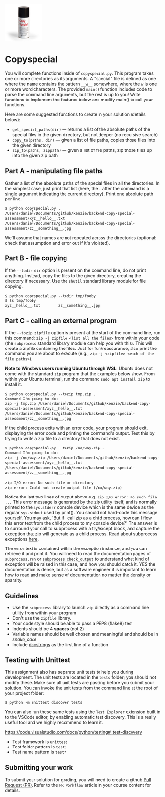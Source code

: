 <img height="120px" src="img/copy_special.jpg" />

# Copyspecial

You will complete functions inside of `copyspecial.py`. This program takes one or more directories as its arguments. A "special" file is defined as one where the name contains the pattern `__w__` somewhere, where the `w` is one or more word characters. The provided `main()` function includes code to parse the command line arguments, but the rest is up to you! Write functions to implement the features below and modify main() to call your functions.

Here are some suggested functions to create in your solution (details below):

*   `get_special_paths(dir)` &mdash; returns a list of the absolute paths of the special files in the given directory, but not deeper (no recursive search)
*   `copy_to(paths, dir)` &mdash; given a list of file paths, copies those files into the given directory
*   `zip_to(paths, zippath)` &mdash; given a list of file paths, zip those files up into the given zip path

## Part A - manipulating file paths

Gather a list of the absolute paths of the special files in all the directories. In the simplest case, just print that list (here, the `.` after the command is a single argument indicating the current directory). Print one absolute path per line.


    $ python copyspecial.py .
    /Users/daniel/Documents/github/kenzie/backend-copy-special-assessment/xyz__hello__.txt
    /Users/daniel/Documents/github/kenzie/backend-copy-special-assessment/zz__something__.jpg


We'll assume that names are not repeated across the directories (optional: check that assumption and error out if it's violated).

## Part B - file copying

If the `--todir dir` option is present on the command line, do not print anything. Instead, copy the files to the given directory, creating the directory if necessary. Use the `shutil` standard library module for file copying.

    $ python copyspecial.py --todir tmp/fooby .
    $ ls tmp/fooby
    xyz__hello__.txt        zz__something__.jpg

## Part C - calling an external program

If the `--tozip zipfile` option is present at the start of the command line, run this command: `zip -j zipfile <list all the files>` from within your code (the `subprocess` standard library module can help you with this). This will create a zipfile containing the files. Just for fun/reassurance, also print the command you are about to execute (e.g., `zip -j <zipfile> <each of the file paths>`).

**Note to Windows users running Ubuntu through WSL**: Ubuntu does not come with the standard `zip` program that the examples below show. From within your Ubuntu terminal, run the command `sudo apt install zip` to install it.

    $ python copyspecial.py --tozip tmp.zip .
    Command I'm going to do:  
    zip -j tmp.zip /Users/daniel/Documents/github/kenzie/backend-copy-special-assessment/xyz__hello__.txt /Users/daniel/Documents/github/kenzie/backend-copy-special-assessment/zz__something__.jpg

If the child process exits with an error code, your program should exit, displaying the error code and printing the command's output. Test this by trying to write a zip file to a directory that does not exist.

    $ python copyspecial.py --tozip /no/way.zip .
    Command I'm going to do:  
    zip -j /no/way.zip /Users/daniel/Documents/github/kenzie/backend-copy-special-assessment/xyz__hello__.txt /Users/daniel/Documents/github/kenzie/backend-copy-special-assessment/zz__something__.jpg
    
    zip I/O error: No such file or directory
    zip error: Could not create output file (/no/way.zip)

Notice the last two lines of output above e.g. `zip I/O error: No such file ...` This error message is generated by the zip utility itself, and is normally printed to the `sys.stderr` console device which is the same device as the regular `sys.stdout` used by print().  You should not hard-code this message yourself.  You may ask, 'But if I call zip as a child process, how can I flow this error text from the child process to my console device?' The answer is to surround your call to subprocess with a try/except block, and capture the exception that zip will generate as a child process.  Read about subprocess exceptions [here](https://docs.python.org/3/library/subprocess.html#exceptions).

The error text is contained within the exception instance, and you can retrieve it and print it.  You will need to read the documentation pages of `subprocess.run` or [`subprocess.check_output`](https://docs.python.org/3/library/subprocess.html#subprocess.check_output) to understand what kind of exception will be raised in this case, and how you should catch it.  YES the documentation is dense, but as a software engineer it is important to learn how to read and make sense of documentation no matter the density or sparsity.

## Guidelines
 - Use the `subprocess` library to launch `zip` directly as a command line utility from within your program
 - Don't use the `zipfile` library.
 - Your code style should be able to pass a PEP8 (flake8) test
 - Indents should be 4 **spaces** (not 2)
 - Variable names should be well chosen and meaningful and should be in *snake_case*
 - Include [docstrings](https://realpython.com/documenting-python-code/#documenting-your-python-code-base-using-docstrings) as the first line of a function
 
## Testing with Unittest
This assignment also has separate unit tests to help you during development. The unit tests are located in the `tests` folder; you should not modify these.  Make sure all unit tests are passing before you submit your solution. You can invoke the unit tests from the command line at the root of your project folder:

    $ python -m unittest discover tests

You can also run these same tests using the `Test Explorer` extension built in to the VSCode editor, by enabling automatic test discovery.  This is a really useful tool and we highly recommend to learn it.

https://code.visualstudio.com/docs/python/testing#_test-discovery

- Test framework is `unittest`
- Test folder pattern is `tests`
- Test name pattern is `test*`

## Submitting your work
To submit your solution for grading, you will need to create a github [Pull Request (PR)](https://docs.github.com/en/github/collaborating-with-issues-and-pull-requests/about-pull-requests).  Refer to the `PR Workflow` article in your course content for details.

